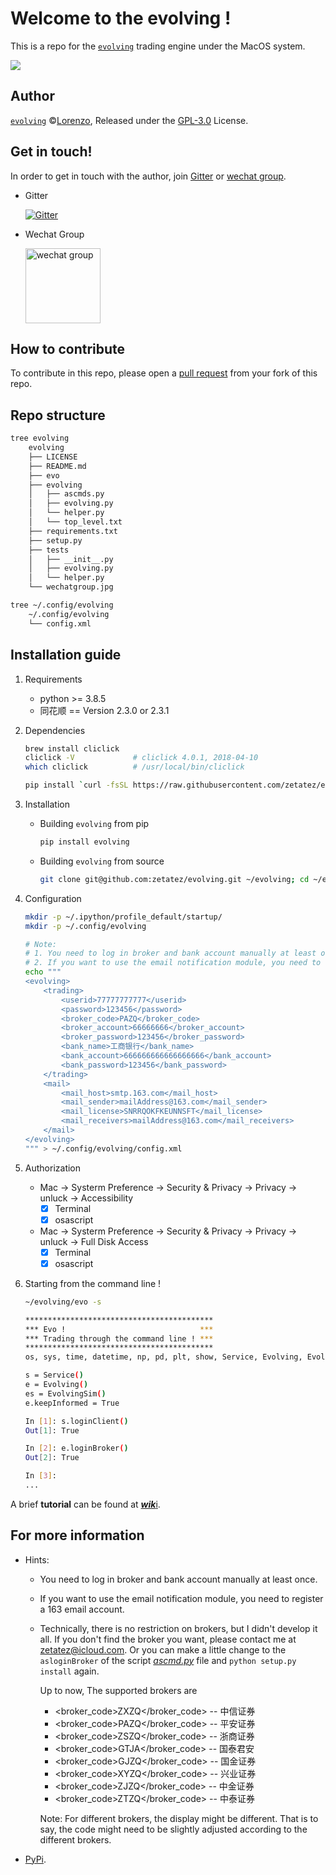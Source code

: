 # Welcome to the evolving !
This is a repo for the [`evolving`](https://github.com/zetatez/evolving) trading engine under the MacOS system.

<img src="http://latex.codecogs.com/gif.latex?S_T=S_0\int_Te^{r(t)}du"/>

## Author
[`evolving`](https://github.com/zetatez/evolving) ©[Lorenzo](https://github.com/zetatez), Released under the [GPL-3.0](./LICENSE) License.

## Get in touch!

In order to get in touch with the author, join [Gitter](https://badges.gitter.im/zetatez-evolving/evolving.svg) or [wechat group](https://raw.githubusercontent.com/zetatez/evolving/main/wechatgroup.jpg).

- Gitter

    [![Gitter](https://badges.gitter.im/zetatez-evolving/evolving.svg)](https://gitter.im/zetatez-evolving/evolving?utm_source=badge&utm_medium=badge&utm_campaign=pr-badge)

- Wechat Group

    <img src="https://raw.githubusercontent.com/zetatez/evolving/main/wechatgroup.jpg" alt="wechat group" width="120" align="top" />

## How to contribute
To contribute in this repo, please open a [pull request](https://help.github.com/articles/using-pull-requests/#fork--pull) from your fork of this repo.

## Repo structure
```bash
tree evolving
    evolving
    ├── LICENSE
    ├── README.md
    ├── evo
    ├── evolving
    │   ├── ascmds.py
    │   ├── evolving.py
    │   └── helper.py
    │   └── top_level.txt
    ├── requirements.txt
    ├── setup.py
    ├── tests
    │   ├── __init__.py
    │   ├── evolving.py
    │   └── helper.py
    └── wechatgroup.jpg

tree ~/.config/evolving
    ~/.config/evolving
    └── config.xml
```

## Installation guide
1. Requirements
    - python >= 3.8.5
    - 同花顺 == Version 2.3.0 or 2.3.1

2. Dependencies
    ```bash
    brew install cliclick
    cliclick -V             # cliclick 4.0.1, 2018-04-10
    which cliclick          # /usr/local/bin/cliclick

    pip install `curl -fsSL https://raw.githubusercontent.com/zetatez/evolving/main/requirements.txt`
    ```

3. Installation
   - Building `evolving` from pip
       ```bash
       pip install evolving
       ```

   - Building `evolving` from source
       ```bash
       git clone git@github.com:zetatez/evolving.git ~/evolving; cd ~/evolving; python setup.py install
       ```

4. Configuration
    ```bash
    mkdir -p ~/.ipython/profile_default/startup/
    mkdir -p ~/.config/evolving

    # Note: 
    # 1. You need to log in broker and bank account manually at least once.
    # 2. If you want to use the email notification module, you need to register a 163 email account.
    echo """
    <evolving>
        <trading>
            <userid>77777777777</userid>
            <password>123456</password>
            <broker_code>PAZQ</broker_code>
            <broker_account>66666666</broker_account>
            <broker_password>123456</broker_password>
            <bank_name>工商银行</bank_name>
            <bank_account>666666666666666666</bank_account>
            <bank_password>123456</bank_password>
        </trading>
        <mail>
            <mail_host>smtp.163.com</mail_host>
            <mail_sender>mailAddress@163.com</mail_sender>
            <mail_license>SNRRQOKFKEUNNSFT</mail_license>
            <mail_receivers>mailAddress@163.com</mail_receivers>
        </mail>
    </evolving>
    """ > ~/.config/evolving/config.xml
    ```

 5. Authorization
    - Mac -> Systerm Preference -> Security & Privacy -> Privacy -> unluck -> Accessibility
        - [x] Terminal
        - [x] osascript
    - Mac -> Systerm Preference -> Security & Privacy -> Privacy -> unluck -> Full Disk Access
        - [x] Terminal
        - [x] osascript

6. Starting from the command line !
    ```bash
    ~/evolving/evo -s

    ******************************************
    *** Evo !                              ***
    *** Trading through the command line ! ***
    ******************************************
    os, sys, time, datetime, np, pd, plt, show, Service, Evolving, EvolvingSim, Msg, Mail, Logging, Tlog were imported
    
    s = Service()
    e = Evolving()
    es = EvolvingSim()
    e.keepInformed = True

    In [1]: s.loginClient()
    Out[1]: True

    In [2]: e.loginBroker()
    Out[2]: True

    In [3]: 
    ...
	```
A brief **tutorial** can be found at [***wik***i](https://github.com/zetatez/evolving/wiki).

## For more information

- Hints:
    - You need to log in broker and bank account manually at least once.
    - If you want to use the email notification module, you need to register a 163 email account.
    - Technically, there is no restriction on brokers, but I didn't develop it all. If you don't find the broker you want, please contact me at zetatez@icloud.com.
        Or you can make a little change to the `asloginBroker` of the script [*ascmd.py*](https://github.com/zetatez/evolving/blob/main/evolving/ascmds.py) file and `python setup.py install` again.
        
        Up to now, The supported brokers are
        - <broker_code>ZXZQ</broker_code>       -- 中信证券
        - <broker_code>PAZQ</broker_code>       -- 平安证券
        - <broker_code>ZSZQ</broker_code>       -- 浙商证券					    
        - <broker_code>GTJA</broker_code>       -- 国泰君安
        - <broker_code>GJZQ</broker_code>       -- 国金证券
        - <broker_code>XYZQ</broker_code>       -- 兴业证券
        - <broker_code>ZJZQ</broker_code>       -- 中金证券
        - <broker_code>ZTZQ</broker_code>       -- 中泰证券

        Note: For different brokers, the display might be different. That is to say, the code might need to be slightly adjusted according to the different brokers.

- [PyPi](https://pypi.org/project/evolving/).

